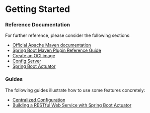 # Getting Started

### Reference Documentation
For further reference, please consider the following sections:

* [Official Apache Maven documentation](https://maven.apache.org/guides/index.html)
* [Spring Boot Maven Plugin Reference Guide](https://docs.spring.io/spring-boot/docs/2.6.5/maven-plugin/reference/html/)
* [Create an OCI image](https://docs.spring.io/spring-boot/docs/2.6.5/maven-plugin/reference/html/#build-image)
* [Config Server](https://docs.spring.io/spring-cloud-config/docs/current/reference/html/#_spring_cloud_config_server)
* [Spring Boot Actuator](https://docs.spring.io/spring-boot/docs/2.6.5/reference/htmlsingle/#production-ready)

### Guides
The following guides illustrate how to use some features concretely:

* [Centralized Configuration](https://spring.io/guides/gs/centralized-configuration/)
* [Building a RESTful Web Service with Spring Boot Actuator](https://spring.io/guides/gs/actuator-service/)

